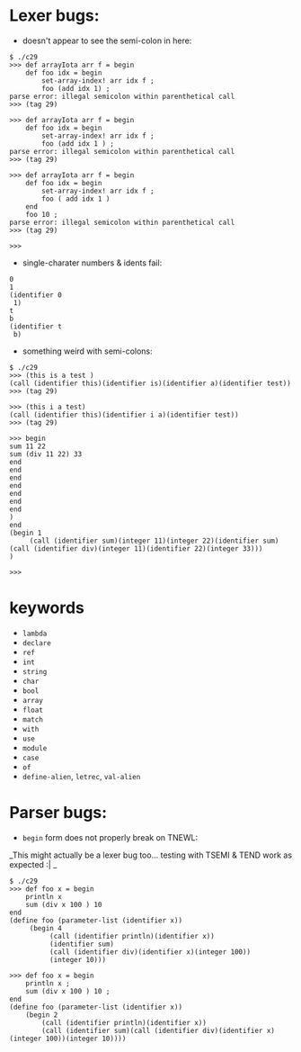 # Lexer bugs:

- doesn't appear to see the semi-colon in here:

```
$ ./c29
>>> def arrayIota arr f = begin
    def foo idx = begin
        set-array-index! arr idx f ;
        foo (add idx 1) ;
parse error: illegal semicolon within parenthetical call
>>> (tag 29)

>>> def arrayIota arr f = begin
    def foo idx = begin
        set-array-index! arr idx f ;
        foo (add idx 1 ) ;
parse error: illegal semicolon within parenthetical call
>>> (tag 29)

>>> def arrayIota arr f = begin
    def foo idx = begin
        set-array-index! arr idx f ;
        foo ( add idx 1 )
    end
    foo 10 ;
parse error: illegal semicolon within parenthetical call
>>> (tag 29)

>>> 
```

- single-charater numbers & idents fail:

```
0
1
(identifier 0
 1)
t
b
(identifier t
 b)
```

- something weird with semi-colons:

```
$ ./c29
>>> (this is a test )
(call (identifier this)(identifier is)(identifier a)(identifier test))
>>> (tag 29)

>>> (this i a test)
(call (identifier this)(identifier i a)(identifier test))
>>> (tag 29)

>>> begin
sum 11 22   
sum (div 11 22) 33
end
end
end
end
end
end
end
)
end
(begin 1
     (call (identifier sum)(integer 11)(integer 22)(identifier sum)(call (identifier div)(integer 11)(identifier 22)(integer 33)))
)

>>> 
```

# keywords

- `lambda`
- `declare`
- `ref`
- `int`
- `string`
- `char`
- `bool`
- `array`
- `float`
- `match`
- `with`
- `use`
- `module`
- `case`
- `of`
- `define-alien`, `letrec`, `val-alien`

# Parser bugs:

- `begin` form does not properly break on TNEWL:

_This might actually be a lexer bug too... testing with TSEMI & TEND work as expected :| _

```
$ ./c29
>>> def foo x = begin
    println x  
    sum (div x 100 ) 10
end
(define foo (parameter-list (identifier x)) 
     (begin 4
          (call (identifier println)(identifier x))
          (identifier sum)
          (call (identifier div)(identifier x)(integer 100))
          (integer 10)))

>>> def foo x = begin
    println x ;
    sum (div x 100 ) 10 ;
end
(define foo (parameter-list (identifier x)) 
    (begin 2
        (call (identifier println)(identifier x))
        (call (identifier sum)(call (identifier div)(identifier x)(integer 100))(integer 10))))
```
